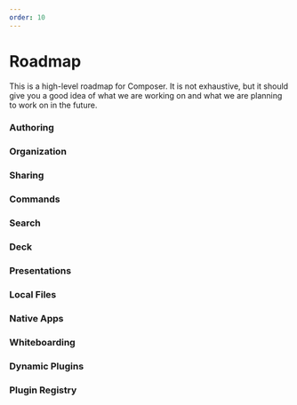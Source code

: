 ```yaml
---
order: 10
---
```

# Roadmap

This is a high-level roadmap for Composer. It is not exhaustive, but it should give you a good idea of what we are working on and what we are planning to work on in the future.

### Authoring

### Organization

### Sharing

### Commands

### Search

### Deck

### Presentations

### Local Files

### Native Apps

### Whiteboarding

### Dynamic Plugins

### Plugin Registry